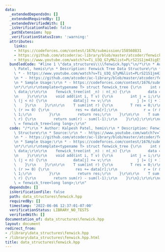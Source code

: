 ```yaml
---
data:
  _extendedDependsOn: []
  _extendedRequiredBy: []
  _extendedVerifiedWith: []
  _isVerificationFailed: false
  _pathExtension: hpp
  _verificationStatusIcon: ':warning:'
  attributes:
    links:
    - https://codeforces.com/contest/1676/submission/158560831
    - https://github.com/atcoder/ac-library/blob/master/atcoder/fenwicktree.hpp
    - https://www.youtube.com/watch?v=Ti_U3Q_G7yM&list=PLrS21S1jm43igE57Ye_edwds_iL7ZOAG4&index=20&ab_channel=PavelMavrin
  bundledCode: "#line 1 \"data_structures\\\\fenwick.hpp\"\n/*\r\n * Author: Kalpesh\
    \ Patel, hemis\r\n * Description: Fenwick Tree Data Structure\r\n * Source:\r\n\
    \ * - https://www.youtube.com/watch?v=Ti_U3Q_G7yM&list=PLrS21S1jm43igE57Ye_edwds_iL7ZOAG4&index=20&ab_channel=PavelMavrin\r\
    \n * - https://github.com/atcoder/ac-library/blob/master/atcoder/fenwicktree.hpp\r\
    \n * Sample Usage:\r\n * - https://codeforces.com/contest/1676/submission/158560831\r\
    \n*/\r\n\r\ntemplate<typename T> struct fenwick_tree {\r\n    int n;\r\n    vector<T>\
    \ data;\r\n\r\n    fenwick_tree(int _n) : n(_n) {\r\n        data = vector<T>(n);\r\
    \n    }\r\n\r\n    void add(int i, T v) {\r\n        int j = i;\r\n        while\
    \ (j < n) {\r\n            data[j] += v;\r\n            j |= (j + 1);\r\n    \
    \    }\r\n    }\r\n\r\n    T sum(int r) {\r\n        T res = 0;\r\n        while\
    \ (r >= 0) {\r\n            res += data[r];\r\n            r = (r & (r + 1)) -\
    \ 1;\r\n        }\r\n        return res;\r\n    }\r\n\r\n    T sum(int l, int\
    \ r) {\r\n        return sum(r) - sum(l-1);\r\n    }\r\n};\r\n\r\nusing fenwick\
    \ = fenwick_tree<long long>;\r\n"
  code: "/*\r\n * Author: Kalpesh Patel, hemis\r\n * Description: Fenwick Tree Data\
    \ Structure\r\n * Source:\r\n * - https://www.youtube.com/watch?v=Ti_U3Q_G7yM&list=PLrS21S1jm43igE57Ye_edwds_iL7ZOAG4&index=20&ab_channel=PavelMavrin\r\
    \n * - https://github.com/atcoder/ac-library/blob/master/atcoder/fenwicktree.hpp\r\
    \n * Sample Usage:\r\n * - https://codeforces.com/contest/1676/submission/158560831\r\
    \n*/\r\n\r\ntemplate<typename T> struct fenwick_tree {\r\n    int n;\r\n    vector<T>\
    \ data;\r\n\r\n    fenwick_tree(int _n) : n(_n) {\r\n        data = vector<T>(n);\r\
    \n    }\r\n\r\n    void add(int i, T v) {\r\n        int j = i;\r\n        while\
    \ (j < n) {\r\n            data[j] += v;\r\n            j |= (j + 1);\r\n    \
    \    }\r\n    }\r\n\r\n    T sum(int r) {\r\n        T res = 0;\r\n        while\
    \ (r >= 0) {\r\n            res += data[r];\r\n            r = (r & (r + 1)) -\
    \ 1;\r\n        }\r\n        return res;\r\n    }\r\n\r\n    T sum(int l, int\
    \ r) {\r\n        return sum(r) - sum(l-1);\r\n    }\r\n};\r\n\r\nusing fenwick\
    \ = fenwick_tree<long long>;\r\n"
  dependsOn: []
  isVerificationFile: false
  path: data_structures\fenwick.hpp
  requiredBy: []
  timestamp: '2022-06-06 12:37:01-07:00'
  verificationStatus: LIBRARY_NO_TESTS
  verifiedWith: []
documentation_of: data_structures\fenwick.hpp
layout: document
redirect_from:
- /library\data_structures\fenwick.hpp
- /library\data_structures\fenwick.hpp.html
title: data_structures\fenwick.hpp
---
```

